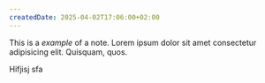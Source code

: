 ```yaml
---
createdDate: 2025-04-02T17:06:00+02:00
---
```


This is a _example_ of a note. Lorem ipsum dolor sit amet consectetur adipisicing elit. Quisquam, quos.

Hifjisj sfa
